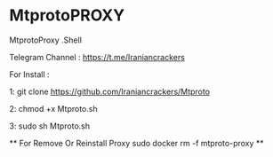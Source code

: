# MtprotoPROXY
MtprotoProxy .Shell

Telegram Channel : https://t.me/Iraniancrackers

For Install : 

1: git clone https://github.com/Iraniancrackers/Mtproto


2: chmod +x Mtproto.sh


3: sudo sh Mtproto.sh



** For Remove Or Reinstall Proxy sudo docker rm -f mtproto-proxy **
